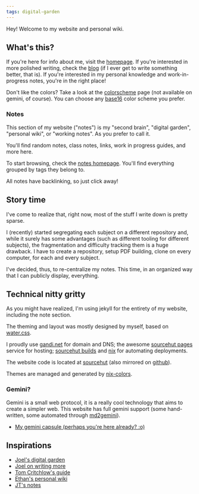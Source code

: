 ```yaml
---
tags: digital-garden
---
```


Hey! Welcome to my website and personal wiki.

## What's this?

If you're here for info about me, visit the [homepage](../index.md). If you're interested
in more polished writing, check the [blog](../blog.md) (if I ever get to write
something better, that is). If you're interested in my personal knowledge and
work-in-progress notes, you're in the right place!

Don't like the colors? Take a look at the [colorscheme](../colorscheme.html) page (not
available on gemini, of course). You can choose any
[base16](https://github.com/base16-project/base16) color scheme you prefer.

### Notes

This section of my website ("notes") is my "second brain", "digital garden",
"personal wiki", or "working notes". As you prefer to call it.

You'll find random notes, class notes, links, work in progress guides, and more
here.

To start browsing, check the [notes homepage](../notes.md). You'll find everything
grouped by tags they belong to.

All notes have backlinking, so just click away!

## Story time

I've come to realize that, right now, most of the stuff I write down is pretty
sparse.

I (recently) started segregating each subject on a different repository and,
while it surely has some advantages (such as different tooling for different
subjects), the fragmentation and difficulty tracking them is a huge drawback. I
have to create a repository, setup PDF building, clone on every computer, for
each and every subject.

I've decided, thus, to re-centralize my notes. This time, in an organized way
that I can publicly display, everything.

## Technical nitty gritty

As you might have realized, I'm using jekyll for the entirety of my
website, including the note section.

The theming and layout was mostly designed by myself, based on
[water.css](https://watercss.kognise.dev/).

I proudly use [gandi.net](https://gandi.net) for domain and DNS; the awesome
[sourcehut pages](https://srht.site) service for hosting;
[sourcehut builds](https://builds.sr.ht) and [nix](https://nixos.org) for
automating deployments.

The website code is located at [sourcehut](https://sr.ht/~misterio/misterio.me)
(also mirrored on [github](https://github.com/misterio77/misterio.me)).

Themes are managed and generated by
[nix-colors](https://github.com/misterio77/nix-colors).

### Gemini?

Gemini is a small web protocol, it is a really cool technology that aims to
create a simpler web. This website has full gemini support (some hand-written,
some automated through [md2gemini](https://github.com/makeworld-the-better-one/md2gemini)).

- [My gemini capsule (perhaps you're here already? :o)](gemini://misterio.me)

## Inspirations

- [Joel's digital garden](https://joelhooks.com/digital-garden)
- [Joel on writing more](https://joelhooks.com/on-writing-more)
- [Tom Critchlow's guide](https://tomcritchlow.com/2019/02/17/building-digital-garden/)
- [Ethan's personal wiki](https://ethan.yoois.me)
- [JT's notes](https://notes.gnotract.com)

